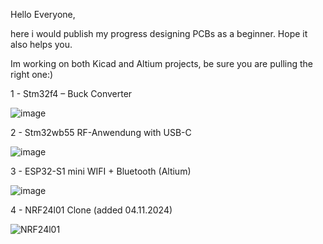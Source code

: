 Hello Everyone,

here i would publish my progress designing PCBs as a beginner. Hope it also helps you.

Im working on both Kicad and Altium projects, be sure you are pulling the right one:)

1 - Stm32f4 – Buck Converter 

![image](https://github.com/user-attachments/assets/4f75bee0-10a4-406a-a5fb-f8084441319b)

2 - Stm32wb55 RF-Anwendung with USB-C 

![image](https://github.com/user-attachments/assets/b014d75c-d38b-489f-9251-997bb3b2e229)

3 - ESP32-S1 mini WIFI + Bluetooth (Altium)

![image](https://github.com/user-attachments/assets/67a4d338-dec8-43ce-83a8-a835c45db897)

4 - NRF24l01 Clone (added 04.11.2024)

![NRF24l01](https://github.com/user-attachments/assets/34e8281d-69ff-444c-b559-8aab997a372f)




